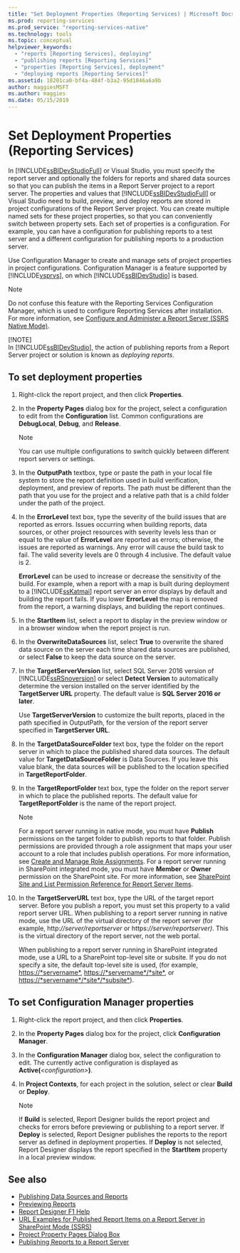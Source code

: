 ```yaml
---
title: "Set Deployment Properties (Reporting Services) | Microsoft Docs"
ms.prod: reporting-services
ms.prod_service: "reporting-services-native"
ms.technology: tools
ms.topic: conceptual
helpviewer_keywords: 
  - "reports [Reporting Services], deploying"
  - "publishing reports [Reporting Services]"
  - "properties [Reporting Services], deployment"
  - "deploying reports [Reporting Services]"
ms.assetid: 18201ca0-bf4a-484f-b3a2-95d1046a6a9b
author: maggiesMSFT
ms.author: maggies
ms.date: 05/15/2019
---
```


# Set Deployment Properties (Reporting Services)

  In [!INCLUDE[ssBIDevStudioFull](../../includes/ssbidevstudiofull-md.md)] or Visual Studio, you must specify the report server and optionally the folders for reports and shared data sources so that you can publish the items in a Report Server project to a report server. The properties and values that [!INCLUDE[ssBIDevStudioFull](../../includes/ssbidevstudiofull-md.md)] or Visual Studio need to build, preview, and deploy reports are stored in project configurations of the Report Server project. You can create multiple named sets for these project properties, so that you can conveniently switch between property sets. Each set of properties is a configuration. For example, you can have a configuration for publishing reports to a test server and a different configuration for publishing reports to a production server.  
  
 Use Configuration Manager to create and manage sets of project properties in project configurations. Configuration Manager is a feature supported by [!INCLUDE[vsprvs](../../includes/vsprvs-md.md)], on which [!INCLUDE[ssBIDevStudio](../../includes/ssbidevstudio-md.md)] is based.  
  
> [!NOTE]  
> Do not confuse this feature with the Reporting Services Configuration Manager, which is used to configure Reporting Services after installation. For more information, see [Configure and Administer a Report Server &#40;SSRS Native Mode&#41;](../../reporting-services/report-server/configure-and-administer-a-report-server-ssrs-native-mode.md).  
>
> [!NOTE]  
> In [!INCLUDE[ssBIDevStudio](../../includes/ssbidevstudio-md.md)], the action of publishing reports from a Report Server project or solution is known as *deploying reports*.  
  
## To set deployment properties
  
1. Right-click the report project, and then click **Properties**.  
  
2. In the **Property Pages** dialog box for the project, select a configuration to edit from the **Configuration** list. Common configurations are **DebugLocal**, **Debug**, and **Release**.  
  
    > [!NOTE]  
    > You can use multiple configurations to switch quickly between different report servers or settings.  
  
3. In the **OutputPath**  textbox, type or paste the path in your local file system to store the report definition used in build verification, deployment, and preview of reports. The path must be different than the path that you use for the project and a relative path that is a child folder under the path of the project.  
  
4. In the **ErrorLevel**  text box, type the severity of the build issues that are reported as errors. Issues occurring when building reports, data sources, or other project resources with severity levels less than or equal to the value of **ErrorLevel**  are reported as errors; otherwise, the issues are reported as warnings. Any error will cause the build task to fail. The valid severity levels are 0 through 4 inclusive. The default value is 2.  
  
     **ErrorLevel** can be used to increase or decrease the sensitivity of the build. For example, when a report with a map is built during deployment to a [!INCLUDE[ssKatmai](../../includes/sskatmai-md.md)] report server an error displays by default and building the report fails. If you lower **ErrorLevel** the map is removed from the report, a warning displays, and building the report continues.  
  
5. In the **StartItem**  list, select a report to display in the preview window or in a browser window when the report project is run.  
  
6. In the **OverwriteDataSources** list, select **True** to overwrite the shared data source on the server each time shared data sources are published, or select **False** to keep the data source on the server.  
  
7. In the **TargetServerVersion** list, select SQL Server 2016 version of [!INCLUDE[ssRSnoversion](../../includes/ssrsnoversion-md.md)] or select **Detect Version** to automatically determine the version installed on the server identified by the **TargetServer URL** property. The default value is **SQL Server 2016 or later**.  
  
     Use **TargetServerVersion** to customize the built reports, placed in the path specified in OutputPath, for the version of the report server specified in **TargetServer URL**.  
  
8. In the **TargetDataSourceFolder** text box, type the folder on the report server in which to place the published shared data sources. The default value for **TargetDataSourceFolder** is Data Sources. If you leave this value blank, the data sources will be published to the location specified in **TargetReportFolder**.  
  
9. In the **TargetReportFolder** text box, type the folder on the report server in which to place the published reports. The default value for **TargetReportFolder**  is the name of the report project.  
  
    > [!NOTE]  
    > For a report server running in native mode, you must have **Publish** permissions on the target folder to publish reports to that folder. Publish permissions are provided through a role assignment that maps your user account to a role that includes publish operations. For more information, see [Create and Manage Role Assignments](../../reporting-services/security/create-and-manage-role-assignments.md). For a report server running in SharePoint integrated mode, you must have **Member** or **Owner** permission on the SharePoint site. For more information, see [SharePoint Site and List Permission Reference for Report Server Items](../../reporting-services/security/sharepoint-site-and-list-permission-reference-for-report-server-items.md).  
  
10. In the **TargetServerURL** text box, type the URL of the target report server. Before you publish a report, you must set this property to a valid report server URL. When publishing to a report server running in native mode, use the URL of the virtual directory of the report server (for example, http:*//server/reportserver* or https:*//server/reportserver)*. This is the virtual directory of the report server, not the web portal.  
  
     When publishing to a report server running in SharePoint integrated mode, use a URL to a SharePoint top-level site or subsite. If you do not specify a site, the default top-level site is used, (for example, <https://*servername*>, <https://*servername*/*site*>, or <https://*servername*/*site*/*subsite*>).  
  
## To set Configuration Manager properties  
  
1. Right-click the report project, and then click **Properties**.  
  
2. In the **Property Pages** dialog box for the project, click **Configuration Manager**.  
  
3. In the **Configuration Manager** dialog box, select the configuration to edit. The currently active configuration is displayed as **Active(***\<configuration>***)**.  
  
4. In **Project Contexts**, for each project in the solution, select or clear **Build** or **Deploy**.  
  
    > [!NOTE]  
    > If **Build** is selected, Report Designer builds the report project and checks for errors before previewing or publishing to a report server. If **Deploy** is selected, Report Designer publishes the reports to the report server as defined in deployment properties. If **Deploy** is not selected, Report Designer displays the report specified in the **StartItem** property in a local preview window.  
  
## See also  

- [Publishing Data Sources and Reports](../../reporting-services/reports/publishing-data-sources-and-reports.md)
- [Previewing Reports](../../reporting-services/reports/previewing-reports.md)
- [Report Designer F1 Help](../../reporting-services/tools/report-designer-f1-help.md)
- [URL Examples for Published Report Items on a Report Server in SharePoint Mode &#40;SSRS&#41;](../../reporting-services/tools/url-examples-for-items-on-a-report-server-sharepoint-mode.md)
- [Project Property Pages Dialog Box](../../reporting-services/tools/project-property-pages-dialog-box.md)
- [Publishing Reports to a Report Server](../../reporting-services/reports/publishing-reports-to-a-report-server.md)

